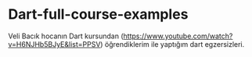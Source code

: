 # Dart-full-course-examples
 Veli Bacık hocanın Dart kursundan (https://www.youtube.com/watch?v=H6NJHb5BJyE&list=PPSV) öğrendiklerim ile yaptığım dart egzersizleri.
